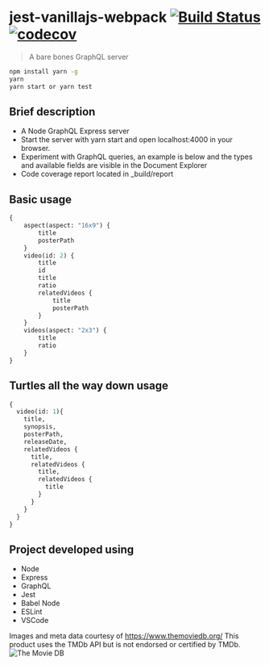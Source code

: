 # jest-vanillajs-webpack [![Build Status](https://travis-ci.org/globalroo/jest-vanillajs-webpack.svg?branch=master)](https://travis-ci.org/globalroo/jest-vanillajs-webpack)[![codecov](https://codecov.io/gh/globalroo/jest-vanillajs-webpack/branch/master/graph/badge.svg)](https://codecov.io/gh/globalroo/jest-vanillajs-webpack)

> A bare bones GraphQL server

```sh
npm install yarn -g
yarn
yarn start or yarn test
```
## Brief description

- A Node GraphQL Express server
- Start the server with yarn start and open localhost:4000 in your browser.
- Experiment with GraphQL queries, an example is below and the types and available fields are visible in the Document Explorer
- Code coverage report located in _build/report

## Basic usage

```graphql
{
	aspect(aspect: "16x9") {
		title
		posterPath
	}
	video(id: 2) {
		title
		id
		title
		ratio
		relatedVideos {
			title
			posterPath
		}
	}
	videos(aspect: "2x3") {
		title
		ratio
	}
}
```
## Turtles all the way down usage

```graphql
{
  video(id: 1){
    title,
    synopsis,
    posterPath,
    releaseDate,
    relatedVideos {
      title,
      relatedVideos {
        title,
        relatedVideos {
          title
        }
      }
    }
  }
}
```

## Project developed using

- Node
- Express
- GraphQL
- Jest
- Babel Node
- ESLint
- VSCode

Images and meta data courtesy of https://www.themoviedb.org/
This product uses the TMDb API but is not endorsed or certified by TMDb.
![The Movie DB](https://github.com/globalroo/basic-graphql-server/312x276-primary-green.png)
